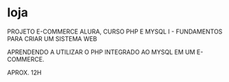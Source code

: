 # loja
PROJETO E-COMMERCE ALURA, CURSO PHP E MYSQL I - FUNDAMENTOS PARA CRIAR UM SISTEMA WEB

APRENDENDO A UTILIZAR O PHP INTEGRADO AO MYSQL EM UM E-COMMERCE.

APROX. 12H 
